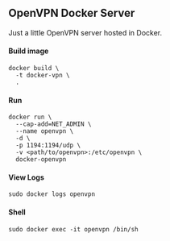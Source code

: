 ## OpenVPN Docker Server

Just a little OpenVPN server hosted in Docker.

#### Build image
```
docker build \
  -t docker-vpn \
  .
```

#### Run
```
docker run \
  --cap-add=NET_ADMIN \
  --name openvpn \
  -d \
  -p 1194:1194/udp \
  -v <path/to/openvpn>:/etc/openvpn \
  docker-openvpn
```

#### View Logs
```
sudo docker logs openvpn
```

#### Shell
```
sudo docker exec -it openvpn /bin/sh
```

